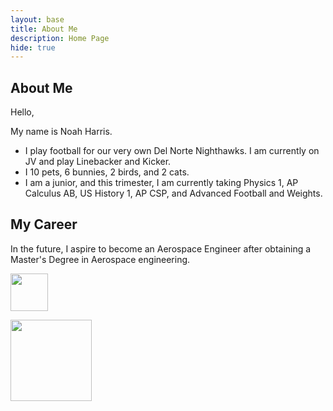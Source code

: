```yaml
---
layout: base
title: About Me 
description: Home Page
hide: true
---
```


## About Me
Hello,

My name is Noah Harris.
- I play football for our very own Del Norte Nighthawks. I am currently on JV and play Linebacker and Kicker.
- I 10 pets, 6 bunnies, 2 birds, and 2 cats.
- I am a junior, and this trimester, I am currently taking Physics 1, AP Calculus AB, US History 1, AP CSP, and Advanced Football and Weights.

## My Career
In the future, I aspire to become an Aerospace Engineer after obtaining a Master's Degree in Aerospace engineering. 


<td><img src="{{site.baseurl}}/images/logo.png" height="60" title="Pair" alt=""></td>

<img id="Mario" src="https://i.pinimg.com/originals/66/c9/e8/66c9e8ecf6503fef1d904bee6e9246d0.gif"
atl="mario" style="width:130px; postition:absolute; bottom:0; left:0;">

<script>
    function moveMario() {
        var mario = document.getElementById("Mario");
        var position = 0;
        var speed = 3;
        var interval = setInterval(function () {
            if (position >= window.innerWidth) {
                position = -130;
    
            } else {
                position += speed;
                mario.style.left = position + "px";
            }
        }, 10);
    }